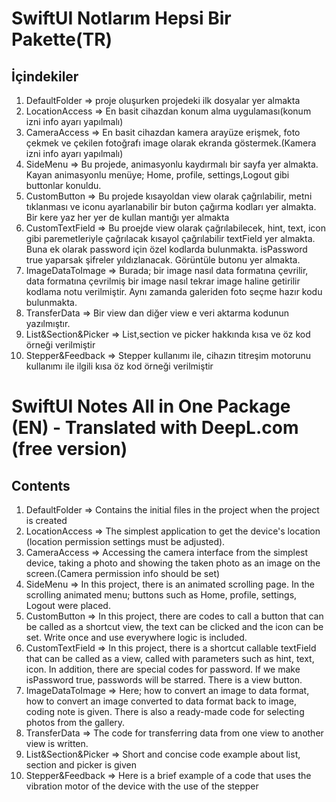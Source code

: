 # SwiftUI Notlarım Hepsi Bir Pakette(TR) 
## İçindekiler
1. DefaultFolder => proje oluşurken projedeki ilk dosyalar yer almakta
2. LocationAccess => En basit cihazdan konum alma uygulaması(konum izni info ayarı yapılmalı)
3. CameraAccess => En basit cihazdan kamera arayüze erişmek, foto çekmek ve çekilen fotoğrafı image olarak ekranda göstermek.(Kamera izni info ayarı yapılmalı)
4. SideMenu => Bu projede, animasyonlu kaydırmalı bir sayfa yer almakta. Kayan animasyonlu menüye; Home, profile, settings,Logout gibi buttonlar konuldu.
5. CustomButton => Bu projede kısayoldan view olarak çağrılabilir, metni tıklanması ve iconu ayarlanabilir bir buton çağırma kodları yer almakta. Bir kere yaz her yer de kullan mantığı yer almakta
6. CustomTextField => Bu proejde view olarak çağrılabilecek, hint, text, icon gibi paremetleriyle çağrılacak kısayol çağrılabilir textField yer almakta. Buna ek olarak password için özel kodlarda bulunmakta. isPassword true yaparsak şifreler yıldızlanacak. Görüntüle butonu yer almakta.
7. ImageDataToImage => Burada; bir image nasıl data formatına çevrilir, data formatına çevrilmiş bir image nasıl tekrar image haline getirilir kodlama notu verilmiştir. Aynı zamanda galeriden foto seçme hazır kodu bulunmakta.
8. TransferData => Bir view dan diğer view e veri aktarma kodunun yazılmıştır.
9. List&Section&Picker => List,section ve picker hakkında kısa ve öz kod örneği verilmiştir
10. Stepper&Feedback => Stepper kullanımı ile, cihazın titreşim motorunu kullanımı ile ilgili kısa öz kod örneği verilmiştir






# SwiftUI Notes All in One Package (EN) - Translated with DeepL.com (free version)


## Contents
1. DefaultFolder => Contains the initial files in the project when the project is created
2. LocationAccess => The simplest application to get the device's location (location permission settings must be adjusted).
3. CameraAccess => Accessing the camera interface from the simplest device, taking a photo and showing the taken photo as an image on the screen.(Camera permission info should be set)
4. SideMenu => In this project, there is an animated scrolling page. In the scrolling animated menu; buttons such as Home, profile, settings, Logout were placed.
5. CustomButton => In this project, there are codes to call a button that can be called as a shortcut view, the text can be clicked and the icon can be set. Write once and use everywhere logic is included.
6. CustomTextField => In this project, there is a shortcut callable textField that can be called as a view, called with parameters such as hint, text, icon. In addition, there are special codes for password. If we make isPassword true, passwords will be starred. There is a view button.
7. ImageDataToImage => Here; how to convert an image to data format, how to convert an image converted to data format back to image, coding note is given. There is also a ready-made code for selecting photos from the gallery.
8. TransferData => The code for transferring data from one view to another view is written.
9. List&Section&Picker => Short and concise code example about list, section and picker is given
10. Stepper&Feedback => Here is a brief example of a code that uses the vibration motor of the device with the use of the stepper